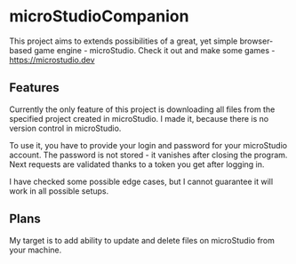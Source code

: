 # microStudioCompanion
This project aims to extends possibilities of a great, yet simple browser-based game engine - microStudio. Check it out and make some games - <https://microstudio.dev>

## Features
Currently the only feature of this project is downloading all files from the specified project created in microStudio. I made it, because there is no version control in microStudio.

To use it, you have to provide your login and password for your microStudio account. The password is not stored - it vanishes after closing the program. Next requests are validated thanks to a token you get after logging in.

I have checked some possible edge cases, but I cannot guarantee it will work in all possible setups.

## Plans
My target is to add ability to update and delete files on microStudio from your machine.
